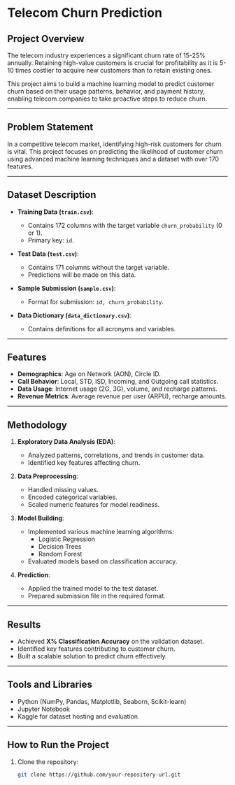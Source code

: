 # Telecom Churn Prediction

## Project Overview
The telecom industry experiences a significant churn rate of 15-25% annually. Retaining high-value customers is crucial for profitability as it is 5-10 times costlier to acquire new customers than to retain existing ones. 

This project aims to build a machine learning model to predict customer churn based on their usage patterns, behavior, and payment history, enabling telecom companies to take proactive steps to reduce churn.

---

## Problem Statement
In a competitive telecom market, identifying high-risk customers for churn is vital. This project focuses on predicting the likelihood of customer churn using advanced machine learning techniques and a dataset with over 170 features.

---

## Dataset Description
- **Training Data (`train.csv`)**:
  - Contains 172 columns with the target variable `churn_probability` (0 or 1).
  - Primary key: `id`.

- **Test Data (`test.csv`)**:
  - Contains 171 columns without the target variable.
  - Predictions will be made on this data.

- **Sample Submission (`sample.csv`)**:
  - Format for submission: `id, churn_probability`.

- **Data Dictionary (`data_dictionary.csv`)**:
  - Contains definitions for all acronyms and variables.

---

## Features
- **Demographics**: Age on Network (AON), Circle ID.
- **Call Behavior**: Local, STD, ISD, Incoming, and Outgoing call statistics.
- **Data Usage**: Internet usage (2G, 3G), volume, and recharge patterns.
- **Revenue Metrics**: Average revenue per user (ARPU), recharge amounts.

---

## Methodology
1. **Exploratory Data Analysis (EDA)**:
   - Analyzed patterns, correlations, and trends in customer data.
   - Identified key features affecting churn.

2. **Data Preprocessing**:
   - Handled missing values.
   - Encoded categorical variables.
   - Scaled numeric features for model readiness.

3. **Model Building**:
   - Implemented various machine learning algorithms:
     - Logistic Regression
     - Decision Trees
     - Random Forest
   - Evaluated models based on classification accuracy.

4. **Prediction**:
   - Applied the trained model to the test dataset.
   - Prepared submission file in the required format.

---

## Results
- Achieved **X% Classification Accuracy** on the validation dataset.
- Identified key features contributing to customer churn.
- Built a scalable solution to predict churn effectively.

---

## Tools and Libraries
- Python (NumPy, Pandas, Matplotlib, Seaborn, Scikit-learn)
- Jupyter Notebook
- Kaggle for dataset hosting and evaluation

---

## How to Run the Project
1. Clone the repository:
   ```bash
   git clone https://github.com/your-repository-url.git
